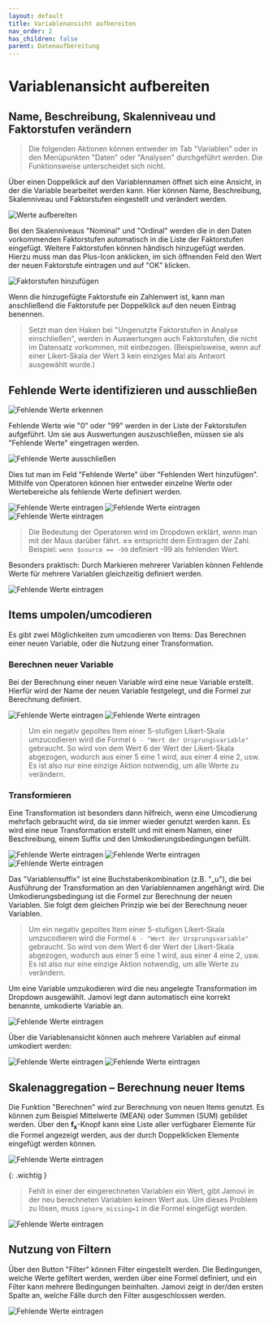 ```yaml
---
layout: default
title: Variablenansicht aufbereiten
nav_order: 2
has_children: false
parent: Datenaufbereitung
---
```


# Variablenansicht aufbereiten

## Name, Beschreibung, Skalenniveau und Faktorstufen verändern

>Die folgenden Aktionen können entweder im Tab "Variablen" oder in den Menüpunkten "Daten" oder "Analysen" durchgeführt werden. Die Funktionsweise unterscheidet sich nicht.

Über einen Doppelklick auf den Variablennamen öffnet sich eine Ansicht, in der die Variable bearbeitet werden kann. Hier können Name, Beschreibung, Skalenniveau und Faktorstufen eingestellt und verändert werden.

![Werte aufbereiten](./pics/03_02_01.png)

Bei den Skalenniveaus "Nominal" und "Ordinal" werden die in den Daten vorkommenden Faktorstufen automatisch in die Liste der Faktorstufen eingefügt. Weitere Faktorstufen können händisch hinzugefügt werden.
<br>Hierzu muss man das Plus-Icon anklicken, im sich öffnenden Feld den Wert der neuen Faktorstufe eintragen und auf "OK" klicken.

![Faktorstufen hinzufügen](./pics/03_02_02.png)

Wenn die hinzugefügte Faktorstufe ein Zahlenwert ist, kann man anschließend die Faktorstufe per Doppelklick auf den neuen Eintrag benennen.

>Setzt man den Haken bei "Ungenutzte Faktorstufen in Analyse einschließen", werden in Auswertungen auch Faktorstufen, die nicht im Datensatz vorkommen, mit einbezogen. (Beispielsweise, wenn auf einer Likert-Skala der Wert 3 kein einziges Mal als Antwort ausgewählt wurde.)

## Fehlende Werte identifizieren und ausschließen
![Fehlende Werte erkennen](./pics/03_02_03.png)

Fehlende Werte wie "0" oder "99" werden in der Liste der Faktorstufen aufgeführt. Um sie aus Auswertungen auszuschließen, müssen sie als "Fehlende Werte" eingetragen werden.

![Fehlende Werte ausschließen](./pics/03_02_04.png)

Dies tut man im Feld "Fehlende Werte" über "Fehlenden Wert hinzufügen". Mithilfe von Operatoren können hier entweder einzelne Werte oder Wertebereiche als fehlende Werte definiert werden.

![Fehlende Werte eintragen](./pics/03_02_05.png)
![Fehlende Werte eintragen](./pics/03_02_06.png)
![Fehlende Werte eintragen](./pics/03_02_07.png)

> Die Bedeutung der Operatoren wird im Dropdown erklärt, wenn man mit der Maus darüber fährt. **==** entspricht dem Eintragen der Zahl. Beispiel: `wenn $source == -99` definiert -99 als fehlenden Wert.

Besonders praktisch: Durch Markieren mehrerer Variablen können Fehlende Werte für mehrere Variablen gleichzeitig definiert werden.

![Fehlende Werte eintragen](./pics/03_02_08.png)

## Items umpolen/umcodieren
Es gibt zwei Möglichkeiten zum umcodieren von Items: Das Berechnen einer neuen Variable, oder die Nutzung einer Transformation.
### Berechnen neuer Variable
Bei der Berechnung einer neuen Variable wird eine neue Variable erstellt. Hierfür wird der Name der neuen Variable festgelegt, und die Formel zur Berechnung definiert.

![Fehlende Werte eintragen](./pics/03_02_09.png)
![Fehlende Werte eintragen](./pics/03_02_10.png)

> Um ein negativ gepoltes Item einer 5-stufigen Likert-Skala umzucodieren wird die Formel `6 - "Wert der Ursprungsvariable"` gebraucht. 
> So wird von dem Wert 6 der Wert der Likert-Skala abgezogen, wodurch aus einer 5 eine 1 wird, aus einer 4 eine 2, usw. Es ist also nur eine einzige Aktion notwendig, um alle Werte zu verändern.


### Transformieren
Eine Transformation ist besonders dann hilfreich, wenn eine Umcodierung mehrfach gebraucht wird, da sie immer wieder genutzt werden kann.
Es wird eine neue Transformation erstellt und mit einem Namen, einer Beschreibung, einem Suffix und den Umkodierungsbedingungen befüllt.

![Fehlende Werte eintragen](./pics/03_02_11.png)
![Fehlende Werte eintragen](./pics/03_02_12.png)
![Fehlende Werte eintragen](./pics/03_02_13.png)

Das "Variablensuffix" ist eine Buchstabenkombination (z.B. "\_u"), die bei Ausführung der Transformation an den Variablennamen angehängt wird.
Die Umkodierungsbedingung ist die Formel zur Berechnung der neuen Variablen. Sie folgt dem gleichen Prinzip wie bei der Berechnung neuer Variablen.

> Um ein negativ gepoltes Item einer 5-stufigen Likert-Skala umzucodieren wird die Formel `6 - "Wert der Ursprungsvariable"` gebraucht. 
> So wird von dem Wert 6 der Wert der Likert-Skala abgezogen, wodurch aus einer 5 eine 1 wird, aus einer 4 eine 2, usw. Es ist also nur eine einzige Aktion notwendig, um alle Werte zu verändern.

Um eine Variable umzukodieren wird die neu angelegte Transformation im Dropdown ausgewählt. Jamovi legt dann automatisch eine korrekt benannte, umkodierte Variable an.

![Fehlende Werte eintragen](./pics/03_02_14.png)

Über die Variablenansicht können auch mehrere Variablen auf einmal umkodiert werden:

![Fehlende Werte eintragen](./pics/03_02_15.png)
![Fehlende Werte eintragen](./pics/03_02_16.png)

## Skalenaggregation – Berechnung neuer Items

Die Funktion "Berechnen" wird zur Berechnung von neuen Items genutzt. Es können zum Beispiel Mittelwerte (MEAN) oder Summen (SUM) gebildet werden. Über den **f<sub>x</sub>**-Knopf kann eine Liste aller verfügbarer Elemente für die Formel angezeigt werden, aus der durch Doppelklicken Elemente eingefügt werden können. 

![Fehlende Werte eintragen](./pics/03_02_17.png)

{: .wichtig } 
> Fehlt in einer der eingerechneten Variablen ein Wert, gibt Jamovi in der neu berechneten Variablen keinen Wert aus. Um dieses Problem zu lösen, muss `ignore_missing=1` in die Formel eingefügt werden.

![Fehlende Werte eintragen](./pics/03_02_18.png)

## Nutzung von Filtern

Über den Button "Filter" können Filter eingestellt werden. Die Bedingungen, welche Werte gefiltert werden, werden über eine Formel definiert, und ein Filter kann mehrere Bedingungen beinhalten. Jamovi zeigt in der/den ersten Spalte an, welche Fälle durch den Filter ausgeschlossen werden.

![Fehlende Werte eintragen](./pics/03_02_19.png)
